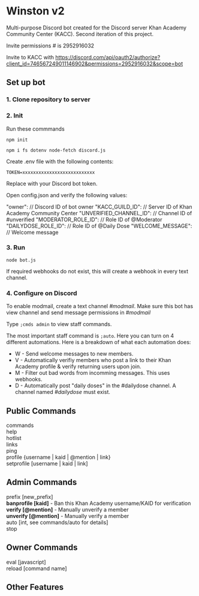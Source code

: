 # Winston v2
Multi-purpose Discord bot created for the Discord server Khan Academy Community Center (KACC). Second iteration of this project.


Invite permissions # is 2952916032

Invite to KACC with https://discord.com/api/oauth2/authorize?client_id=746567249011146902&permissions=2952916032&scope=bot

## Set up bot

### 1. Clone repository to server

### 2. Init

Run these commmands

`npm init`

`npm i fs dotenv node-fetch discord.js`

Create .env file with the following contents:

`TOKEN=xxxxxxxxxxxxxxxxxxxxxxxxxxx`

Replace with your Discord bot token.

Open config.json and verify the following values:

  "owner": // Discord ID of bot owner
  "KACC_GUILD_ID": // Server ID of Khan Academy Community Center
  "UNVERIFIED_CHANNEL_ID": // Channel ID of #unverified
  "MODERATOR_ROLE_ID": // Role ID of @Moderator
  "DAILYDOSE_ROLE_ID": // Role ID of @Daily Dose
  "WELCOME_MESSAGE": // Welcome message

### 3. Run

`node bot.js`

If required webhooks do not exist, this will create a webhook in every text channel.

### 4. Configure on Discord

To enable modmail, create a text channel *#modmail*. Make sure this bot has view channel and send message permissions in *#modmail*

Type `;cmds admin` to view staff commands.

The most important staff command is `;auto`. Here you can turn on 4 different automations. Here is a breakdown of what each automation does:
- W - Send welcome messages to new members.
- V - Automatically verifiy members who post a link to their Khan Academy profile & verify returning users upon join.
- M - Filter out bad words from incomming messages. This uses webhooks.
- D - Automatically post "daily doses" in the #dailydose channel. A channel named *#dailydose* must exist.


## Public Commands
commands  
help  
hotlist  
links  
ping  
profile {username | kaid | @mention | link}  
setprofile [username | kaid | link] 

## Admin Commands
prefix [new_prefix]  
**banprofile [kaid]** - Ban this Khan Academy username/KAID for verification  
**verify [@mention]** - Manually unverify a member  
**unverify [@mention]** - Manually verify a member   
auto [int, see commands/auto for details]  
stop  


## Owner Commands
eval [javascript]  
reload [command name]

## Other Features
